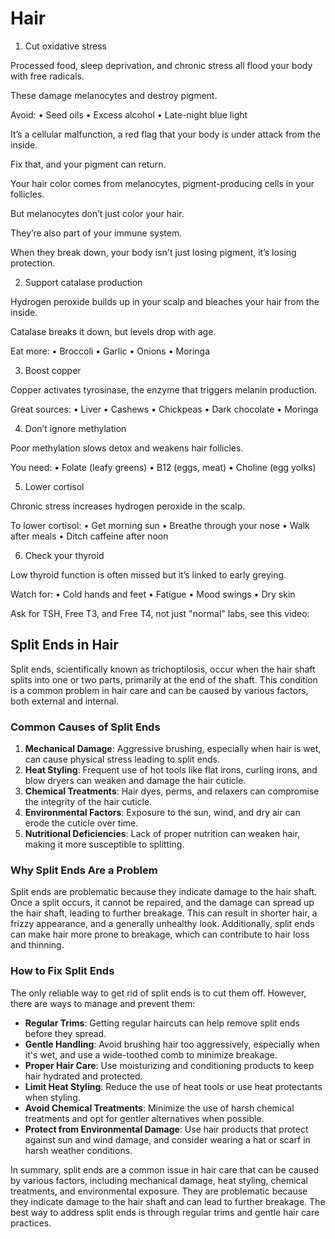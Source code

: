 # Hair
1. Cut oxidative stress

Processed food, sleep deprivation, and chronic stress all flood your body with free radicals.

These damage melanocytes and destroy pigment.

Avoid:
• Seed oils
• Excess alcohol
• Late-night blue light

It’s a cellular malfunction, a red flag that your body is under attack from the inside.

Fix that, and your pigment can return.

Your hair color comes from melanocytes, pigment-producing cells in your follicles.

But melanocytes don’t just color your hair.

They’re also part of your immune system.

When they break down, your body isn't just losing pigment, it’s losing protection.

2. Support catalase production

Hydrogen peroxide builds up in your scalp and bleaches your hair from the inside.

Catalase breaks it down, but levels drop with age.

Eat more:
• Broccoli • Garlic • Onions • Moringa

3. Boost copper

Copper activates tyrosinase, the enzyme that triggers melanin production.

Great sources:
• Liver
• Cashews
• Chickpeas
• Dark chocolate
• Moringa

4. Don’t ignore methylation

Poor methylation slows detox and weakens hair follicles.

You need:
• Folate (leafy greens)
• B12 (eggs, meat)
• Choline (egg yolks)

5. Lower cortisol

Chronic stress increases hydrogen peroxide in the scalp.

To lower cortisol:
• Get morning sun
• Breathe through your nose
• Walk after meals
• Ditch caffeine after noon

6. Check your thyroid

Low thyroid function is often missed but it’s linked to early greying.

Watch for:
• Cold hands and feet
• Fatigue
• Mood swings
• Dry skin

Ask for TSH, Free T3, and Free T4, not just "normal" labs, see this video:

## Split Ends in Hair

Split ends, scientifically known as trichoptilosis, occur when the hair shaft splits into one or two parts, primarily at the end of the shaft. This condition is a common problem in hair care and can be caused by various factors, both external and internal.

### Common Causes of Split Ends

1. **Mechanical Damage**: Aggressive brushing, especially when hair is wet, can cause physical stress leading to split ends.
2. **Heat Styling**: Frequent use of hot tools like flat irons, curling irons, and blow dryers can weaken and damage the hair cuticle.
3. **Chemical Treatments**: Hair dyes, perms, and relaxers can compromise the integrity of the hair cuticle.
4. **Environmental Factors**: Exposure to the sun, wind, and dry air can erode the cuticle over time.
5. **Nutritional Deficiencies**: Lack of proper nutrition can weaken hair, making it more susceptible to splitting.

### Why Split Ends Are a Problem

Split ends are problematic because they indicate damage to the hair shaft. Once a split occurs, it cannot be repaired, and the damage can spread up the hair shaft, leading to further breakage. This can result in shorter hair, a frizzy appearance, and a generally unhealthy look. Additionally, split ends can make hair more prone to breakage, which can contribute to hair loss and thinning.

### How to Fix Split Ends

The only reliable way to get rid of split ends is to cut them off. However, there are ways to manage and prevent them:

- **Regular Trims**: Getting regular haircuts can help remove split ends before they spread.
- **Gentle Handling**: Avoid brushing hair too aggressively, especially when it's wet, and use a wide-toothed comb to minimize breakage.
- **Proper Hair Care**: Use moisturizing and conditioning products to keep hair hydrated and protected.
- **Limit Heat Styling**: Reduce the use of heat tools or use heat protectants when styling.
- **Avoid Chemical Treatments**: Minimize the use of harsh chemical treatments and opt for gentler alternatives when possible.
- **Protect from Environmental Damage**: Use hair products that protect against sun and wind damage, and consider wearing a hat or scarf in harsh weather conditions.

In summary, split ends are a common issue in hair care that can be caused by various factors, including mechanical damage, heat styling, chemical treatments, and environmental exposure. They are problematic because they indicate damage to the hair shaft and can lead to further breakage. The best way to address split ends is through regular trims and gentle hair care practices.
